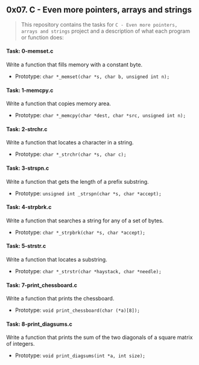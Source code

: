 ## 0x07. C - Even more pointers, arrays and strings

> This repository contains the tasks for `C - Even more pointers, arrays and strings` project and a description of what each program or function does:

#### Task: 0-memset.c
Write a function that fills memory with a constant byte.
* Prototype: `char *_memset(char *s, char b, unsigned int n);`

#### Task: 1-memcpy.c
Write a function that copies memory area.
* Prototype: `char *_memcpy(char *dest, char *src, unsigned int n);`

#### Task: 2-strchr.c
Write a function that locates a character in a string.
* Prototype: `char *_strchr(char *s, char c);`

#### Task: 3-strspn.c
Write a function that gets the length of a prefix substring.
* Prototype: `unsigned int _strspn(char *s, char *accept);`

#### Task: 4-strpbrk.c
Write a function that searches a string for any of a set of bytes.
* Prototype: `char *_strpbrk(char *s, char *accept);`

#### Task: 5-strstr.c
Write a function that locates a substring.
* Prototype: `char *_strstr(char *haystack, char *needle);`

#### Task: 7-print_chessboard.c
Write a function that prints the chessboard.
* Prototype: `void print_chessboard(char (*a)[8]);`

#### Task: 8-print_diagsums.c
Write a function that prints the sum of the two diagonals of a square matrix of integers.
* Prototype: `void print_diagsums(int *a, int size);`

